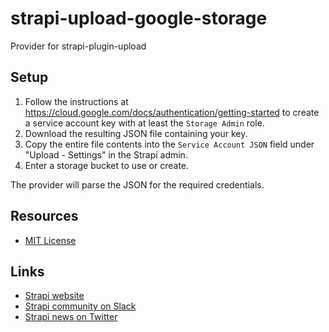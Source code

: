 # strapi-upload-google-storage

Provider for strapi-plugin-upload

## Setup

1.  Follow the instructions at https://cloud.google.com/docs/authentication/getting-started to create a service account key with at least the `Storage Admin` role.
2.  Download the resulting JSON file containing your key.
3.  Copy the entire file contents into the `Service Account JSON` field under "Upload - Settings" in the Strapi admin.
4.  Enter a storage bucket to use or create.

The provider will parse the JSON for the required credentials.

## Resources

- [MIT License](LICENSE.md)

## Links

- [Strapi website](http://strapi.io/)
- [Strapi community on Slack](http://slack.strapi.io)
- [Strapi news on Twitter](https://twitter.com/strapijs)
